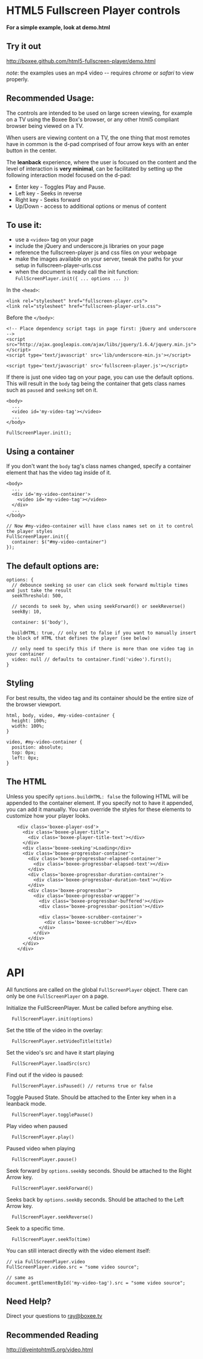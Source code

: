 HTML5 Fullscreen Player controls
================================

**For a simple example, look at demo.html**

Try it out
-----------

http://boxee.github.com/html5-fullscreen-player/demo.html

*note*: 
the examples uses an mp4 video -- requires *chrome* or *safari* to view properly.


Recommended Usage:
-----------
The controls are intended to be used on large screen viewing, for example on a TV using the Boxee Box's browser, or any other html5 compliant browser being viewed on a TV.

When users are viewing content on a TV, the one thing that most remotes have in common is the d-pad comprised of four arrow keys with an enter button in the center.

The **leanback** experience, where the user is focused on the content and the level of interaction is **very minimal**, can be facilitated by setting up the following interaction model focused on the d-pad:

  * Enter key - Toggles Play and Pause.
  * Left key - Seeks in reverse
  * Right key - Seeks forward
  * Up/Down - access to additional options or menus of content

To use it:
----------
  * use a `<video>` tag on your page
  * include the jQuery and underscore.js libraries on your page
  * reference the fullscreen-player js and css files on your webpage
  * make the images available on your server, tweak the paths for your setup in fullscreen-player-urls.css
  * when the document is ready call the init function: `FullScreenPlayer.init({ ... options ... })`
  

In the `<head>`:
  
    <link rel="stylesheet" href="fullscreen-player.css">
    <link rel="stylesheet" href="fullscreen-player-urls.css">
    
Before the `</body>`:

    <!-- Place dependency script tags in page first: jQuery and underscore -->
    <script src="http://ajax.googleapis.com/ajax/libs/jquery/1.6.4/jquery.min.js"></script>
    <script type='text/javascript' src='lib/underscore-min.js'></script>

    <script type='text/javascript' src='fullscreen-player.js'></script>
    
  
If there is just one video tag on your page, you can use the default options.  This will result in the `body` tag being the container that gets class names such as `paused` and `seeking` set on it.

    <body>
      ...
      <video id='my-video-tag'></video>
      ...
    </body>
  
    FullScreenPlayer.init();


Using a container
--------

If you don't want the `body` tag's class names changed, specify a container element that has the video tag inside of it.

    <body>
      ...
      <div id='my-video-container'>
        <video id='my-video-tag'></video>
      </div>
      ...
    </body>
    
    // Now #my-video-container will have class names set on it to control the player styles
    FullScreenPlayer.init({
      container: $("#my-video-container")
    });


The default options are:
------------------------
    options: {
      // debounce seeking so user can click seek forward multiple times and just take the result
      seekThreshold: 500, 
      
      // seconds to seek by, when using seekForward() or seekReverse()
      seekBy: 10,
      
      container: $('body'),
      
      buildHTML: true, // only set to false if you want to manually insert the block of HTML that defines the player (see below)
      
      // only need to specify this if there is more than one video tag in your container
      video: null // defaults to container.find('video').first();
    }

Styling
-------
  
For best results, the video tag and its container should be the entire size of the browser viewport.

    html, body, video, #my-video-container {
      height: 100%;
      width: 100%;  
    }

    video, #my-video-container {
      position: absolute;
      top: 0px;
      left: 0px;
    }


The HTML
--------

Unless you specify `options.buildHTML: false` the following HTML will be appended to the container element.  If you specify not to have it appended, you can add it manually.  You can override the styles for these elements to customize how your player looks.

        <div class='boxee-player-osd'>
          <div class='boxee-player-title'>
            <div class='boxee-player-title-text'></div>
          </div>
          <div class='boxee-seeking'>Loading</div>
          <div class='boxee-progressbar-container'>
            <div class='boxee-progressbar-elapsed-container'>
              <div class='boxee-progressbar-elapsed-text'></div>
            </div>
            <div class='boxee-progressbar-duration-container'>
              <div class='boxee-progressbar-duration-text'></div>
            </div>
            <div class='boxee-progressbar'>
              <div class='boxee-progressbar-wrapper'>
                <div class='boxee-progressbar-buffered'></div>
                <div class='boxee-progressbar-position'></div>
      
                <div class='boxee-scrubber-container'>
                  <div class='boxee-scrubber'></div>
                </div>
              </div>
            </div>
          </div>
        </div>


API
======

All functions are called on the global `FullScreenPlayer` object.  There can only be one `FullScreenPlayer` on a page.

Initialize the FullScreenPlayer.  Must be called before anything else.

      FullScreenPlayer.init(options)

Set the title of the video in the overlay:
    
      FullScreenPlayer.setVideoTitle(title)

Set the video's src and have it start playing
    
      FullScreenPlayer.loadSrc(src)

Find out if the video is paused:

      FullScreenPlayer.isPaused() // returns true or false

Toggle Paused State.  Should be attached to the Enter key when in a leanback mode.
    
      FullScreenPlayer.togglePause()

Play video when paused
    
      FullScreenPlayer.play()

Paused video when playing
    
      FullScreenPlayer.pause()

Seek forward by `options.seekBy` seconds.  Should be attached to the Right Arrow key.
      
      FullScreenPlayer.seekForward() 

Seeks back by `options.seekBy` seconds.  Should be attached to the Left Arrow key.
    
      FullScreenPlayer.seekReverse() 

Seek to a specific time.
    
      FullScreenPlayer.seekTo(time)

You can still interact directly with the video element itself:

    // via FullScreenPlayer.video
    FullScreenPlayer.video.src = "some video source";

    // same as
    document.getElementById('my-video-tag').src = "some video source";


Need Help?
----------
Direct your questions to ray@boxee.tv

Recommended Reading
-------------------
http://diveintohtml5.org/video.html

